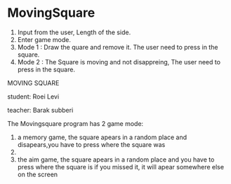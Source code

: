 # MovingSquare
1. Input from the user, Length of the side.
2. Enter game mode.
3. Mode 1 : Draw the quare and remove it. The user need to press in the square.
4. Mode 2 : The Square is moving and not disappreing, The user need to press in the square.
 













MOVING SQUARE

student: Roei Levi

teacher: Barak subberi



The Movingsquare program has 2 game mode:

1. a memory game, the square apears in a random place and disapears,you have to press where the square was
2. 
3. the aim game, the square apears in a random place and you have to press where the square is if you missed it, it will apear somewhere else on the screen 



